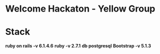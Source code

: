 # Welcome Hackaton - Yellow Group



# Stack
**ruby on rails -v 6.1.4.6**
**ruby -v 2.7.1**
**db postgresql**
**Bootstrap -v 5.1.3**

